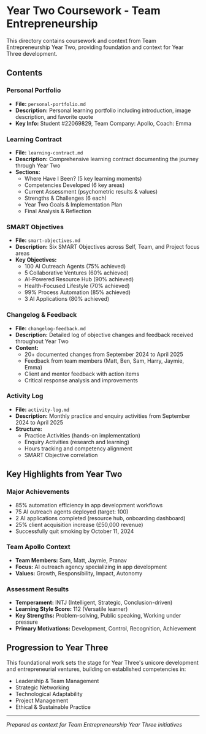 # Year Two Coursework - Team Entrepreneurship

This directory contains coursework and context from Team Entrepreneurship Year Two, providing foundation and context for Year Three development.

## Contents

### Personal Portfolio
- **File:** `personal-portfolio.md`
- **Description:** Personal learning portfolio including introduction, image description, and favorite quote
- **Key Info:** Student #22069829, Team Company: Apollo, Coach: Emma

### Learning Contract
- **File:** `learning-contract.md`
- **Description:** Comprehensive learning contract documenting the journey through Year Two
- **Sections:**
  - Where Have I Been? (5 key learning moments)
  - Competencies Developed (6 key areas)
  - Current Assessment (psychometric results & values)
  - Strengths & Challenges (6 each)
  - Year Two Goals & Implementation Plan
  - Final Analysis & Reflection

### SMART Objectives
- **File:** `smart-objectives.md`
- **Description:** Six SMART Objectives across Self, Team, and Project focus areas
- **Key Objectives:**
  - 100 AI Outreach Agents (75% achieved)
  - 5 Collaborative Ventures (60% achieved)
  - AI-Powered Resource Hub (90% achieved)
  - Health-Focused Lifestyle (70% achieved)
  - 99% Process Automation (85% achieved)
  - 3 AI Applications (80% achieved)

### Changelog & Feedback
- **File:** `changelog-feedback.md`
- **Description:** Detailed log of objective changes and feedback received throughout Year Two
- **Content:**
  - 20+ documented changes from September 2024 to April 2025
  - Feedback from team members (Matt, Ben, Sam, Harry, Jaymie, Emma)
  - Client and mentor feedback with action items
  - Critical response analysis and improvements

### Activity Log
- **File:** `activity-log.md`
- **Description:** Monthly practice and enquiry activities from September 2024 to April 2025
- **Structure:**
  - Practice Activities (hands-on implementation)
  - Enquiry Activities (research and learning)
  - Hours tracking and competency alignment
  - SMART Objective correlation

## Key Highlights from Year Two

### Major Achievements
- 85% automation efficiency in app development workflows
- 75 AI outreach agents deployed (target: 100)
- 2 AI applications completed (resource hub, onboarding dashboard)
- 25% client acquisition increase (£50,000 revenue)
- Successfully quit smoking by October 11, 2024

### Team Apollo Context
- **Team Members:** Sam, Matt, Jaymie, Pranav
- **Focus:** AI outreach agency specializing in app development
- **Values:** Growth, Responsibility, Impact, Autonomy

### Assessment Results
- **Temperament:** INTJ (Intelligent, Strategic, Conclusion-driven)
- **Learning Style Score:** 112 (Versatile learner)
- **Key Strengths:** Problem-solving, Public speaking, Working under pressure
- **Primary Motivations:** Development, Control, Recognition, Achievement

## Progression to Year Three

This foundational work sets the stage for Year Three's unicore development and entrepreneurial ventures, building on established competencies in:
- Leadership & Team Management
- Strategic Networking
- Technological Adaptability
- Project Management
- Ethical & Sustainable Practice

---

*Prepared as context for Team Entrepreneurship Year Three initiatives*